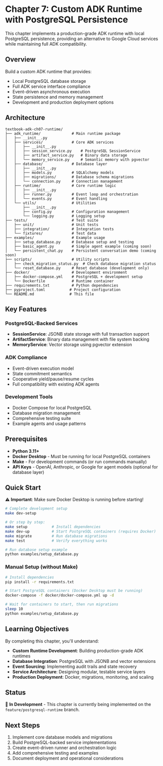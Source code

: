 # Chapter 7: Custom ADK Runtime with PostgreSQL Persistence

This chapter implements a production-grade ADK runtime with local PostgreSQL persistence, providing an alternative to Google Cloud services while maintaining full ADK compatibility.

## Overview

Build a custom ADK runtime that provides:
- Local PostgreSQL database storage
- Full ADK service interface compliance  
- Event-driven asynchronous execution
- State persistence and memory management
- Development and production deployment options

## Architecture

```
textbook-adk-ch07-runtime/
├── adk_runtime/              # Main runtime package
│   ├── __init__.py
│   ├── services/             # Core ADK services
│   │   ├── __init__.py
│   │   ├── session_service.py    # PostgreSQL SessionService
│   │   ├── artifact_service.py   # Binary data storage
│   │   └── memory_service.py     # Semantic memory with pgvector
│   ├── database/             # Database layer
│   │   ├── __init__.py
│   │   ├── models.py         # SQLAlchemy models
│   │   ├── migrations/       # Database schema migrations
│   │   └── connection.py     # Connection management
│   ├── runtime/              # Core runtime logic  
│   │   ├── __init__.py
│   │   ├── runner.py         # Event loop and orchestration
│   │   └── events.py         # Event handling
│   └── utils/                # Utilities
│       ├── __init__.py
│       ├── config.py         # Configuration management
│       └── logging.py        # Logging setup
├── tests/                    # Test suite
│   ├── unit/                 # Unit tests
│   ├── integration/          # Integration tests
│   └── fixtures/             # Test data
├── examples/                 # Example usage
│   ├── setup_database.py     # Database setup and testing
│   ├── basic_agent.py        # Simple agent example (coming soon)
│   └── persistent_chat.py    # Persistent conversation demo (coming soon)
├── scripts/                  # Utility scripts
│   ├── check_migration_status.py  # Check database migration status
│   └── reset_database.py     # Reset database (development only)
├── docker/                   # Development environment
│   ├── docker-compose.yml    # PostgreSQL + development setup
│   └── Dockerfile            # Runtime container
├── requirements.txt          # Python dependencies
├── pyproject.toml           # Project configuration
└── README.md                # This file
```

## Key Features

### PostgreSQL-Backed Services
- **SessionService**: JSONB state storage with full transaction support
- **ArtifactService**: Binary data management with file system backing
- **MemoryService**: Vector storage using pgvector extension

### ADK Compliance
- Event-driven execution model
- State commitment semantics
- Cooperative yield/pause/resume cycles
- Full compatibility with existing ADK agents

### Development Tools
- Docker Compose for local PostgreSQL
- Database migration management
- Comprehensive testing suite
- Example agents and usage patterns

## Prerequisites

- **Python 3.11+**
- **Docker Desktop** - Must be running for local PostgreSQL containers
- **Make** - For development commands (or run commands manually)
- **API Keys** - OpenAI, Anthropic, or Google for agent models (optional for database layer)

## Quick Start

⚠️  **Important**: Make sure Docker Desktop is running before starting!

```bash
# Complete development setup
make dev-setup

# Or step by step:
make setup           # Install dependencies  
make dev-up          # Start PostgreSQL containers (requires Docker)
make migrate         # Run database migrations
make test            # Verify everything works

# Run database setup example
python examples/setup_database.py
```

### Manual Setup (without Make)

```bash
# Install dependencies
pip install -r requirements.txt

# Start PostgreSQL containers (Docker Desktop must be running)
docker-compose -f docker/docker-compose.yml up -d

# Wait for containers to start, then run migrations
sleep 10
python examples/setup_database.py
```

## Learning Objectives

By completing this chapter, you'll understand:

- **Custom Runtime Development**: Building production-grade ADK runtimes
- **Database Integration**: PostgreSQL with JSONB and vector extensions
- **Event Sourcing**: Implementing audit trails and state recovery
- **Service Architecture**: Designing modular, testable service layers
- **Production Deployment**: Docker, migrations, monitoring, and scaling

## Status

🚧 **In Development** - This chapter is currently being implemented on the `feature/postgresql-runtime` branch.

## Next Steps

1. Implement core database models and migrations
2. Build PostgreSQL-backed service implementations
3. Create event-driven runner and orchestration logic
4. Add comprehensive testing and examples
5. Document deployment and operational considerations